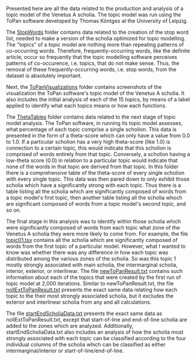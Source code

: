 Presented here are all the data related to the production and analysis of a topic model of the Venetus A scholia. The topic model was run using the ToPan software developed by Thomas Köntges at the University of Leipzig.

The [StopWords](https://github.com/cjschu17/Thesis2016-2017/tree/master/Appendix/Chapters3%264/Data/TopicModelData/StopWords) folder contains data related to the creation of the stop word list, needed to make a version of the scholia optimized for topic modelling. The "topics" of a topic model are nothing more than repeating patterns of co-occurring words. Therefore, frequently-occurring words, like the definite article, occur so frequently that the topic modelling software perceives patterns of co-occurence, i.e. topics, that do not make sense. Thus, the removal of these frequently-occurring words, i.e. stop words, from the dataset is absolutely important.

Next, the [ToPanVisualizations](https://github.com/cjschu17/Thesis2016-2017/tree/master/Appendix/Chapters3%264/Data/TopicModelData/ToPanVisualizations) folder contains screenshots of the visualization the ToPan software's topic model of the Venetus A scholia. It also includes the initial analysis of each of the 15 topics, by means of a label applied to identify what each topics means or how each functions.

The [ThetaTables](https://github.com/cjschu17/Thesis2016-2017/tree/master/Appendix/Chapters3%264/Data/TopicModelData/ThetaTables) folder contains data related to the next stage of topic model analysis. The ToPan software, in running its topic model assesses, what percentage of each topic comprise a single scholion. This data is presented in the form of a theta-score which can only have a value from 0.0 to 1.0. If a particular scholion has a very high theta-score (like 1.0) is connection to a certain topic, this would indicate that this scholion is comprised of words entirely from that topic. Conversely, a scholion having a low-theta score (0.0) in relation to a particular topic would indicate that none of the words in that topic are derived from that topic. In this folder there is a comprehensive table of the theta-score of every single scholion with every single topic. This data was then pared down to only exhibit those scholia which have a significantly strong with each topic. Thus there is a table listing all the scholia which are significantly composed of words from a topic model's first topic, then another table listing all the scholia whoch are significant composed of words from a topic model's second topic, and so on.

The final stage in this analysis was to identify within those scholia which were significantly composed of words from each topic what zone of the Venetus A scholia they were more likely to come from. For example, the file [topic01.tsv](https://github.com/cjschu17/Thesis2016-2017/blob/master/Appendix/Chapters3%264/Data/TopicModelData/ThetaTables/SignificantThetaScoresByTopic/topic01.tsv) contains all the scholia which are significantly composed of words from the first topic of a particular model. However, what I wanted to know was whether there was any difference in how each topic was distributed among the various zones of the scholia. So was this topic 1 mostly strongly associated with main scholia, the intermarginal scholia, interior, exterior, or interlinear. The file [newToPanResult.txt](https://github.com/cjschu17/Thesis2016-2017/blob/master/Appendix/Chapters3%264/Data/TopicModelData/newToPanResult.txt) contains such information about each of the topics that were created by the first run of topic model at 2,000 iterations. Similar to newToPanResult.txt, the file [noIlExtToPanResult.txt](https://github.com/cjschu17/Thesis2016-2017/blob/master/Appendix/Chapters3%264/Data/TopicModelData/noIlExtToPanResult.txt) presents the exact same data relating how each topic to the their most strongly associated scholia, but it excludes the exterior and interlinear scholia from any and all calculations.

The file [startEndScholiaData.txt](https://github.com/cjschu17/Thesis2016-2017/blob/master/Appendix/Chapters3%264/Data/TopicModelData/startEndScholiaData.txt) presents the exact same data as noIlExtToPanResult.txt, except that start-of-line and end-of-line scholia are added to the zones which are analyzed. Additionally, startEndScholiaData.txt also includes an analysis of how the scholia most strongly associated with each topic can be classified according to the four individual columns of the scholia which can be classified as either intermarginal/interior or start-of-line/end-of-line. 

